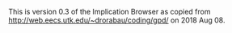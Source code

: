 This is version 0.3 of the Implication Browser as copied from http://web.eecs.utk.edu/~drorabau/coding/gpd/ on 2018 Aug 08.
